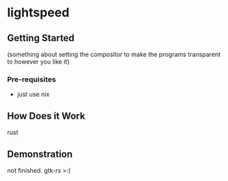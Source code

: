 # lightspeed

## Getting Started

(something about setting the compositor to make the programs transparent to however you like it)

### Pre-requisites

- just use nix

## How Does it Work

rust

## Demonstration

not finished. gtk-rs >:(
